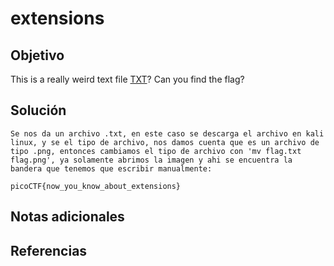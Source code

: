 # extensions
## Objetivo
This is a really weird text file [TXT](https://jupiter.challenges.picoctf.org/static/e7e5d188621ee705ceeb0452525412ef/flag.txt)? Can you find the flag?
## Solución
```
Se nos da un archivo .txt, en este caso se descarga el archivo en kali linux, y se el tipo de archivo, nos damos cuenta que es un archivo de tipo .png, entonces cambiamos el tipo de archivo con 'mv flag.txt flag.png', ya solamente abrimos la imagen y ahi se encuentra la bandera que tenemos que escribir manualmente:

picoCTF{now_you_know_about_extensions}
```
## Notas adicionales
## Referencias